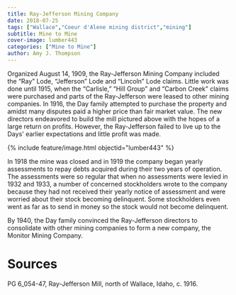 ```yaml
---
title: Ray-Jefferson Mining Company
date: 2018-07-25
tags: ["Wallace","Coeur d'Alene mining district","mining"]
subtitle: Mine to Mine
cover-image: lumber443
categories: ["Mine to Mine"]
author: Amy J. Thompson
---
```


Organized August 14, 1909, the Ray-Jefferson Mining Company included the “Ray” Lode, “Jefferson” Lode and “Lincoln” Lode claims. Little work was done until 1915, when the “Carlisle,” “Hill Group” and “Carbon Creek” claims were purchased and parts of the Ray-Jefferson were leased to other mining companies. In 1916, the Day family attempted to purchase the property and amidst many disputes paid a higher price than fair market value. The new directors endeavored to build the mill pictured above with the hopes of a large return on profits. However, the Ray-Jefferson failed to live up to the Days' earlier expectations and little profit was made.

{% include feature/image.html objectid="lumber443" %}

In 1918 the mine was closed and in 1919 the company began yearly assessments to repay debts acquired during their two years of operation. The assessments were so regular that when no assessments were levied in 1932 and 1933, a number of concerned stockholders wrote to the company because they had not received their yearly notice of assessment and were worried about their stock becoming delinquent. Some stockholders even went as far as to send in money so the stock would not become delinquent.

By 1940, the Day family convinced the Ray-Jefferson directors to consolidate with other mining companies to form a new company, the Monitor Mining Company.

# Sources

PG 6_054-47, Ray-Jefferson Mill, north of Wallace, Idaho, c. 1916.